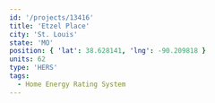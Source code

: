```yaml
---
id: '/projects/13416'
title: 'Etzel Place'
city: 'St. Louis'
state: 'MO'
position: { 'lat': 38.628141, 'lng': -90.209818 }
units: 62
type: 'HERS'
tags:
  - Home Energy Rating System
---
```

